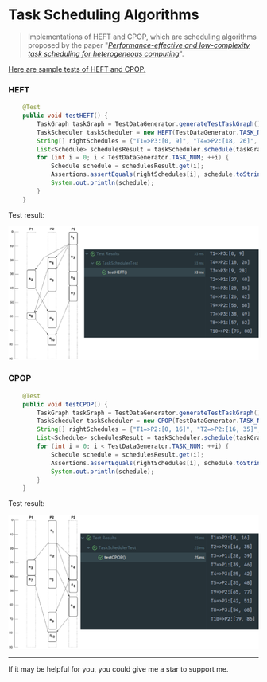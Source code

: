 # Task Scheduling Algorithms

> Implementations of HEFT and CPOP, which are scheduling algorithms proposed by the paper "*[Performance-effective and low-complexity task scheduling for heterogeneous computing](https://ieeexplore.ieee.org/document/993206)*".



[Here are sample tests of HEFT and CPOP.](https://github.com/Morgan279/LowComplexityTaskScheduling/blob/master/src/test/java/edu/ecnu/wclong/algorithm/TaskSchedulerTest.java)



### HEFT

```java
    @Test
    public void testHEFT() {
        TaskGraph taskGraph = TestDataGenerator.generateTestTaskGraph();
        TaskScheduler taskScheduler = new HEFT(TestDataGenerator.TASK_NUM, TestDataGenerator.PROCESSOR_NUM);
        String[] rightSchedules = {"T1=>P3:[0, 9]", "T4=>P2:[18, 26]", "T3=>P3:[9, 28]", "T2=>P1:[27, 40]", "T5=>P3:[28, 38]", "T6=>P2:[26, 42]", "T9=>P2:[56, 68]", "T7=>P3:[38, 49]", "T8=>P1:[57, 62]", "T10=>P2:[73, 80]"};
        List<Schedule> schedulesResult = taskScheduler.schedule(taskGraph);
        for (int i = 0; i < TestDataGenerator.TASK_NUM; ++i) {
            Schedule schedule = schedulesResult.get(i);
            Assertions.assertEquals(rightSchedules[i], schedule.toString());
            System.out.println(schedule);
        }
    }
```

Test result:

![](.\asset\HEFT.png)



### CPOP

```java
    @Test
    public void testCPOP() {
        TaskGraph taskGraph = TestDataGenerator.generateTestTaskGraph();
        TaskScheduler taskScheduler = new CPOP(TestDataGenerator.TASK_NUM, TestDataGenerator.PROCESSOR_NUM);
        String[] rightSchedules = {"T1=>P2:[0, 16]", "T2=>P2:[16, 35]", "T3=>P1:[28, 39]", "T7=>P1:[39, 46]", "T4=>P3:[25, 42]", "T5=>P2:[35, 48]", "T9=>P2:[65, 77]", "T6=>P3:[42, 51]", "T8=>P3:[54, 68]", "T10=>P2:[79, 86]"};
        List<Schedule> schedulesResult = taskScheduler.schedule(taskGraph);
        for (int i = 0; i < TestDataGenerator.TASK_NUM; ++i) {
            Schedule schedule = schedulesResult.get(i);
            Assertions.assertEquals(rightSchedules[i], schedule.toString());
            System.out.println(schedule);
        }
    }
```



Test result:

![](.\asset\CPOP.png)



------

If it may be helpful for you, you could give me a star to support me.